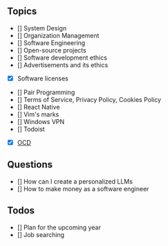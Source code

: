 ## Topics

- [] System Design
- [] Organization Management
- [] Software Engineering
- [] Open-source projects
- [] Software development ethics
- [] Advertisements and its ethics
- [x] Software licenses
- [] Pair Programming
- [] Terms of Service, Privacy Policy, Cookies Policy
- [] React Native
- [] Vim's marks
- [] Windows VPN
- [] Todoist
- [x] [OCD](https://www.msdmanuals.com/home/mental-health-disorders/obsessive-compulsive-and-related-disorders/obsessive-compulsive-disorder-ocd?query=obsessive-compulsive%20disorder%20(ocd)#Symptoms_v11723132)

## Questions

- [] How can I create a personalized LLMs
- [] How to make money as a software engineer

## Todos

- [] Plan for the upcoming year
- [] Job searching